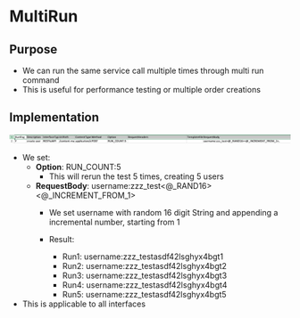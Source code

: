 # MultiRun

## Purpose

* We can run the same service call multiple times through multi run command
* This is useful for performance testing or multiple order creations

## Implementation

![](../../.gitbook/assets/image%20%28105%29.png)

* We set:
  * **Option**: RUN\_COUNT:5
    * This will rerun the test 5 times, creating 5 users
  * **RequestBody**: username:zzz\_test&lt;@\_RAND16&gt;&lt;@\_INCREMENT\_FROM\_1&gt;
    * We set username with random 16 digit String and appending a incremental number, starting from 1
    * Result:

      * Run1:  username:zzz\_testasdf42lsghyx4bgt1
      * Run2: username:zzz\_testasdf42lsghyx4bgt2
      * Run3: username:zzz\_testasdf42lsghyx4bgt3
      * Run4: username:zzz\_testasdf42lsghyx4bgt4
      * Run5: username:zzz\_testasdf42lsghyx4bgt5
* This is applicable to all interfaces



